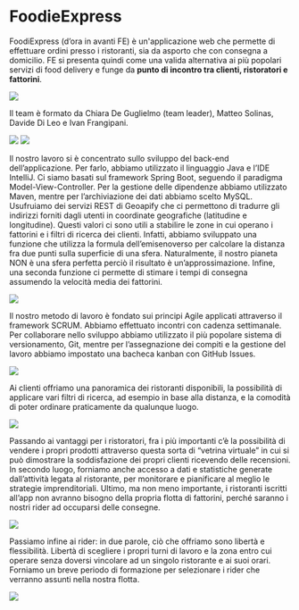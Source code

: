 # FoodieExpress

FoodiExpress (d’ora in avanti FE) è un'applicazione web che permette di effettuare ordini presso i ristoranti, sia da asporto che con consegna a domicilio.
FE si presenta quindi come una valida alternativa ai più popolari servizi di food delivery e funge da **punto di incontro tra clienti, ristoratori e fattorini**.

<picture>
  <source
    srcset="https://github.com/kiraDegu/FoodDeliveryApp/blob/dev/README-imgs/1.png"
    media="(prefers-color-scheme: dark)"
  />
  <source
    srcset="https://github.com/kiraDegu/FoodDeliveryApp/blob/dev/README-imgs/1.png"
    media="(prefers-color-scheme: light), (prefers-color-scheme: no-preference)"
  />
  <img src="https://github-readme-stats.vercel.app/api?username=anuraghazra&show_icons=true" />
</picture>

Il team è formato da Chiara De Guglielmo (team leader), Matteo Solinas, Davide Di Leo e Ivan Frangipani.

<picture>
  <source
    srcset="https://github.com/kiraDegu/FoodDeliveryApp/blob/dev/README-imgs/2.png"
    media="(prefers-color-scheme: dark)"
  />
  <source
    srcset="https://github.com/kiraDegu/FoodDeliveryApp/blob/dev/README-imgs/2.png"
    media="(prefers-color-scheme: light), (prefers-color-scheme: no-preference)"
  />
  <img src="https://github-readme-stats.vercel.app/api?username=anuraghazra&show_icons=true" />
</picture>

<picture>
  <source
    srcset="https://github.com/kiraDegu/FoodDeliveryApp/blob/dev/README-imgs/3.png"
    media="(prefers-color-scheme: dark)"
  />
  <source
    srcset="https://github.com/kiraDegu/FoodDeliveryApp/blob/dev/README-imgs/3.png"
    media="(prefers-color-scheme: light), (prefers-color-scheme: no-preference)"
  />
  <img src="https://github-readme-stats.vercel.app/api?username=anuraghazra&show_icons=true" />
</picture>

Il nostro lavoro si è concentrato sullo sviluppo del back-end dell’applicazione. Per farlo,
abbiamo utilizzato il linguaggio Java e l’IDE IntelliJ.
Ci siamo basati sul framework Spring Boot, seguendo il paradigma
Model-View-Controller.
Per la gestione delle dipendenze abbiamo utilizzato Maven, mentre per l’archiviazione
dei dati abbiamo scelto MySQL.
Usufruiamo dei servizi REST di Geoapify che ci
permettono di tradurre gli indirizzi forniti dagli utenti in coordinate geografiche (latitudine
e longitudine).
Questi valori ci sono utili a stabilire le zone in cui operano i fattorini e i filtri di ricerca dei
clienti. Infatti, abbiamo sviluppato una funzione che utilizza la formula dell’emisenoverso
per calcolare la distanza fra due punti sulla superficie di una sfera. Naturalmente, il
nostro pianeta NON è una sfera perfetta perciò il risultato è un’approssimazione.
Infine, una seconda funzione ci permette di stimare i tempi di consegna assumendo la
velocità media dei fattorini.






<picture>
  <source
    srcset="https://github.com/kiraDegu/FoodDeliveryApp/blob/dev/README-imgs/7.png"
    media="(prefers-color-scheme: dark)"
  />
  <source
    srcset="https://github.com/kiraDegu/FoodDeliveryApp/blob/dev/README-imgs/7.png"
    media="(prefers-color-scheme: light), (prefers-color-scheme: no-preference)"
  />
  <img src="https://github-readme-stats.vercel.app/api?username=anuraghazra&show_icons=true" />
</picture>




Il nostro metodo di lavoro è fondato sui principi Agile applicati attraverso il framework
SCRUM. Abbiamo effettuato incontri con cadenza settimanale.
Per collaborare nello sviluppo abbiamo utilizzato il più popolare sistema di
versionamento, Git, mentre per l’assegnazione dei compiti e la gestione del lavoro
abbiamo impostato una bacheca kanban con GitHub Issues.


<picture>
  <source
    srcset="https://github.com/kiraDegu/FoodDeliveryApp/blob/dev/README-imgs/8.png"
    media="(prefers-color-scheme: dark)"
  />
  <source
    srcset="https://github.com/kiraDegu/FoodDeliveryApp/blob/dev/README-imgs/8.png"
    media="(prefers-color-scheme: light), (prefers-color-scheme: no-preference)"
  />
  <img src="https://github-readme-stats.vercel.app/api?username=anuraghazra&show_icons=true" />
</picture>

Ai clienti offriamo una panoramica dei ristoranti disponibili, la possibilità di applicare vari
filtri di ricerca, ad esempio in base alla distanza, e la comodità di poter ordinare
praticamente da qualunque luogo.

<picture>
  <source
    srcset="https://github.com/kiraDegu/FoodDeliveryApp/blob/dev/README-imgs/4.png"
    media="(prefers-color-scheme: dark)"
  />
  <source
    srcset="https://github.com/kiraDegu/FoodDeliveryApp/blob/dev/README-imgs/4.png"
    media="(prefers-color-scheme: light), (prefers-color-scheme: no-preference)"
  />
  <img src="https://github-readme-stats.vercel.app/api?username=anuraghazra&show_icons=true" />
</picture>


Passando ai vantaggi per i ristoratori, fra i più importanti c’è la possibilità di vendere i
propri prodotti attraverso questa sorta di “vetrina virtuale” in cui si può dimostrare la
soddisfazione dei propri clienti ricevendo delle recensioni.
In secondo luogo, forniamo anche accesso a dati e statistiche generate dall’attività
legata al ristorante, per monitorare e pianificare al meglio le strategie imprenditoriali.
Ultimo, ma non meno importante, i ristoranti iscritti all’app non avranno bisogno della
propria flotta di fattorini, perché saranno i nostri rider ad occuparsi delle consegne.

<picture>
  <source
    srcset="https://github.com/kiraDegu/FoodDeliveryApp/blob/dev/README-imgs/5.png"
    media="(prefers-color-scheme: dark)"
  />
  <source
    srcset="https://github.com/kiraDegu/FoodDeliveryApp/blob/dev/README-imgs/5.png"
    media="(prefers-color-scheme: light), (prefers-color-scheme: no-preference)"
  />
  <img src="https://github-readme-stats.vercel.app/api?username=anuraghazra&show_icons=true" />
</picture>

Passiamo infine ai rider: in due parole, ciò che offriamo sono libertà e flessibilità.
Libertà di scegliere i propri turni di lavoro e la zona entro cui operare senza doversi
vincolare ad un singolo ristorante e ai suoi orari.
Forniamo un breve periodo di formazione per selezionare i rider che verranno assunti
nella nostra flotta.

<picture>
  <source
    srcset="https://github.com/kiraDegu/FoodDeliveryApp/blob/dev/README-imgs/6.png"
    media="(prefers-color-scheme: dark)"
  />
  <source
    srcset="https://github.com/kiraDegu/FoodDeliveryApp/blob/dev/README-imgs/6.png"
    media="(prefers-color-scheme: light), (prefers-color-scheme: no-preference)"
  />
  <img src="https://github-readme-stats.vercel.app/api?username=anuraghazra&show_icons=true" />
</picture>

